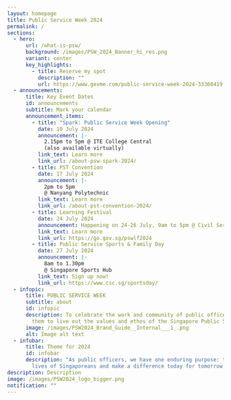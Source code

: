 ```yaml
---
layout: homepage
title: Public Service Week 2024
permalink: /
sections:
  - hero:
      url: /what-is-psw/
      background: /images/PSW_2024_Banner_hi_res.png
      variant: center
      key_highlights:
        - title: Reserve my spot
          description: ""
          url: https://www.gevme.com/public-service-week-2024-33368419
  - announcements:
      title: Key Event Dates
      id: announcements
      subtitle: Mark your calendar
      announcement_items:
        - title: "Spark: Public Service Week Opening"
          date: 10 July 2024
          announcement: |-
            2.15pm to 5pm @ ITE College Central
            (also available virtually)
          link_text: Learn more
          link_url: /about-psw-spark-2024/
        - title: PST Convention
          date: 17 July 2024
          announcement: |-
            2pm to 5pm
            @ Nanyang Polytechnic
          link_text: Learn more
          link_url: /about-pst-convention-2024/
        - title: Learning Festival
          date: 24 July 2024
          announcement: Happening on 24-26 July, 9am to 5pm @ Civil Service College
          link_text: Learn more
          link_url: https://go.gov.sg/pswlf2024
        - title: Public Service Sports & Family Day
          date: 27 July 2024
          announcement: |-
            8am to 1.30pm
            @ Singapore Sports Hub
          link_text: Sign up now!
          link_url: https://www.csc.sg/sportsday/
  - infopic:
      title: PUBLIC SERVICE WEEK
      subtitle: about
      id: infopic
      description: To celebrate the work and community of public officers and inspire
        them to live out the values and ethos of the Singapore Public Service.
      image: /images/PSW2024_Brand_Guide__Internal___1_.png
      alt: Image alt text
  - infobar:
      title: Theme for 2024
      id: infobar
      description: "As public officers, we have one enduring purpose: to improve the
        lives of Singaporeans and make a difference today for tomorrow."
description: Description
image: /images/PSW2024_logo_bigger.png
notification: ""
---
```


